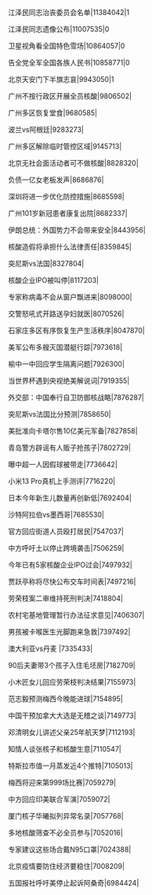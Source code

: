 江泽民同志治丧委员会名单|11384042|1

江泽民同志遗像公布|11007535|0

卫星视角看全国特色雪场|10864057|0

告全党全军全国各族人民书|10858771|0

北京天安门下半旗志哀|9943050|1

广州不按行政区开展全员核酸|9806502|

广州多区恢复堂食|9680585|

波兰vs阿根廷|9283273|

广州多区解除临时管控区域|9145713|

北京无社会面活动者可不做核酸|8828320|

负债一亿女老板发声|8686876|

深圳将进一步优化防控措施|8685598|

广州101岁新冠患者康复出院|8682337|

伊朗总统：外国势力不会带来安全|8443956|

核酸造假将承担什么法律责任|8359845|

突尼斯vs法国|8327804|

核酸企业IPO被叫停|8117203|

专家称病毒不会从窗户飘进来|8098000|

交警怒吼式开路送孕妇就医|8070526|

石家庄多区有序恢复生产生活秩序|8047870|

美军公布多艘灭国潜艇行踪|7973618|

榆中一中回应学生隔离问题|7926300|

当世界杯遇到央视绝美解说词|7919355|

外交部：中国奉行自卫防御核战略|7876287|

突尼斯vs法国比分预测|7858650|

美批准向卡塔尔售10亿美元军备|7827858|

青岛警方辟谣有人贩子抢孩子|7802729|

曝中超一人因假球被带走|7736642|

小米13 Pro真机上手测评|7716220|

日本今年新生儿数量再创新低|7692404|

沙特阿拉伯vs墨西哥|7685530|

官方回应街道人员殴打居民|7547037|

中方呼吁土以停止跨境袭击|7506259|

今年已有5家核酸企业IPO过会|7497932|

贾跃亭称将尽快公布交车时间表|7497216|

劳荣枝案二审维持死刑判决|7418804|

农村宅基地管理暂行办法征求意见|7406307|

男孩被卡喉医生光脚跑来急救|7397492|

澳大利亚vs丹麦 ​|7335433|

90后夫妻带3个孩子入住毛坯房|7182709|

小木匠女儿回应劳荣枝判决结果|7155973|

范志毅预测梅西今晚能进球|7154895|

中国干预加拿大大选是无稽之谈|7149773|

邓清明女儿讲述父亲25年航天梦|7112193|

知情人谈张核子和核酸生意|7110547|

特斯拉市值一月蒸发近4个推特|7105013|

梅西将迎来第999场比赛|7059279|

中方回应印美联合军演|7059072|

厦门核子华曦拟列异常名录|7057768|

多地核酸筛查不必全员参与|7052016|

专家建议这些场合戴N95口罩|7024388|

北京疫情要防住经济要稳住|7008209|

五国报社呼吁美停止起诉阿桑奇|6984424|

